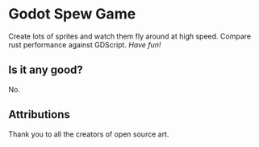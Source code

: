 # Godot Spew Game

Create lots of sprites and watch them fly around at high speed.  Compare rust performance against GDScript.  _Have fun!_

## Is it any good?

No.

## Attributions

Thank you to all the creators of open source art.
